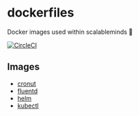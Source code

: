 # dockerfiles

Docker images used within scalableminds :whale: 

[![CircleCI](https://circleci.com/gh/scalableminds/dockerfiles.svg?style=svg)](https://circleci.com/gh/scalableminds/dockerfiles)

## Images

* [cronut](cronut)
* [fluentd](fluentd)
* [helm](helm)
* [kubectl](kubectl)
